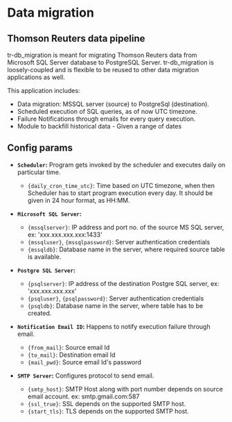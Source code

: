 # Data migration

## Thomson Reuters data pipeline

tr-db_migration is meant for migrating Thomson Reuters data from Microsoft SQL Server database to PostgreSQL Server.
tr-db_migration is loosely-coupled and is flexible to be reused to other data migration applications as well.

This application includes:
* Data migration: MSSQL server (source) to PostgreSql (destination).
* Scheduled execution of SQL queries, as of now UTC timezone.
* Failure Notifications through emails for every query execution.
* Module to backfill historical data - Given a range of dates

## Config params
* **`Scheduler`:** Program gets invoked by the scheduler and executes daily on particular time. 
  *	`{daily_cron_time_utc}`: Time based on UTC timezone, when then Scheduler has to start program execution every day. It should be given in 24 hour format, as HH:MM.

* **`Microsoft SQL Server`:** 
  *	`{mssqlserver}`: IP address and port no. of the source MS SQL server, ex: 'xxx.xxx.xxx.xxx:1433' 
  *	`{mssqluser}`,	`{mssqlpassword}`: Server authentication credentials
  *	`{mssqldb}`: Database name in the server, where required source table is available.
  
* **`Postgre SQL Server`:**
  *	`{psqlserver}`: IP address of the destination Postgre SQL server, ex: 'xxx.xxx.xxx.xxx' 
  *	`{psqluser}`,	`{psqlpassword}`: Server authentication credentials
  *	`{psqldb}`: Database name in the server, where table has to be created.
    
* **`Notification Email ID`:** Happens to notify execution failure through email.
  *	`{from_mail}`: Source email Id
  *	`{to_mail}`: Destination email Id
  *	`{mail_pwd}`: Source email Id's password
 
* **`SMTP Server`:** Configures protocol to send email. 
  *	`{smtp_host}`: SMTP Host along with port number depends on source email account. ex: smtp.gmail.com:587
  *	`{ssl_true}`: SSL depends on the supported SMTP host.
  *	`{start_tls}`: TLS depends on the supported SMTP host.
  
